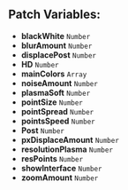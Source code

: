 ## Patch Variables:

* __blackWhite__ ```Number```
* __blurAmount__ ```Number```
* __displacePost__ ```Number```
* __HD__ ```Number```
* __mainColors__ ```Array```
* __noiseAmount__ ```Number```
* __plasmaSoft__ ```Number```
* __pointSize__ ```Number```
* __pointSpread__ ```Number```
* __pointsSpeed__ ```Number```
* __Post__ ```Number```
* __pxDisplaceAmount__ ```Number```
* __resolutionPlasma__ ```Number```
* __resPoints__ ```Number```
* __showInterface__ ```Number```
* __zoomAmount__ ```Number```

